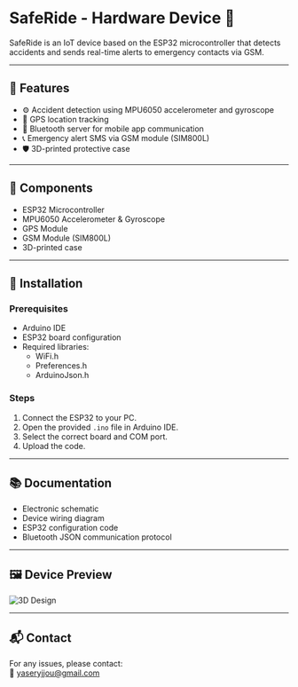 # SafeRide - Hardware Device 🔧

SafeRide is an IoT device based on the ESP32 microcontroller that detects accidents and sends real-time alerts to emergency contacts via GSM.

---

## 🚀 Features

- ⚙️ Accident detection using MPU6050 accelerometer and gyroscope
- 📡 GPS location tracking
- 📲 Bluetooth server for mobile app communication
- 📞 Emergency alert SMS via GSM module (SIM800L)
- 🛡️ 3D-printed protective case

---

## 🔩 Components

- ESP32 Microcontroller
- MPU6050 Accelerometer & Gyroscope
- GPS Module
- GSM Module (SIM800L)
- 3D-printed case

---

## 📂 Installation

### Prerequisites
- Arduino IDE
- ESP32 board configuration
- Required libraries:
  - WiFi.h
  - Preferences.h
  - ArduinoJson.h

### Steps
1. Connect the ESP32 to your PC.
2. Open the provided `.ino` file in Arduino IDE.
3. Select the correct board and COM port.
4. Upload the code.

---

## 📚 Documentation

- Electronic schematic
- Device wiring diagram
- ESP32 configuration code
- Bluetooth JSON communication protocol

---

## 🖼️ Device Preview

![3D Design ](https://github.com/user-attachments/assets/51c5aee6-2ef5-4bd0-a3f1-f6499e0c37d9)

---

## 📬 Contact
For any issues, please contact:  
📧 yaseryjjou@gmail.com
